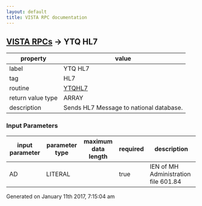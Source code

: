 ```yaml
---
layout: default
title: VISTA RPC documentation
---
```




## [VISTA RPCs](TableOfContent.md) &#8594; YTQ HL7 

 property | value 
--- | --- 
 label | YTQ HL7
 tag | HL7
 routine | [YTQHL7](http://code.osehra.org/dox/Routine_YTQHL7_source.html)
 return value type | ARRAY
 description | Sends HL7 Message to national database.

### Input Parameters

| input parameter | parameter type | maximum data length | required | description | 
| --- | --- | --- | --- | --- | 
| AD  | LITERAL |  | true | IEN of MH Administration file 601.84 | 




 Generated on January 11th 2017, 7:15:04 am